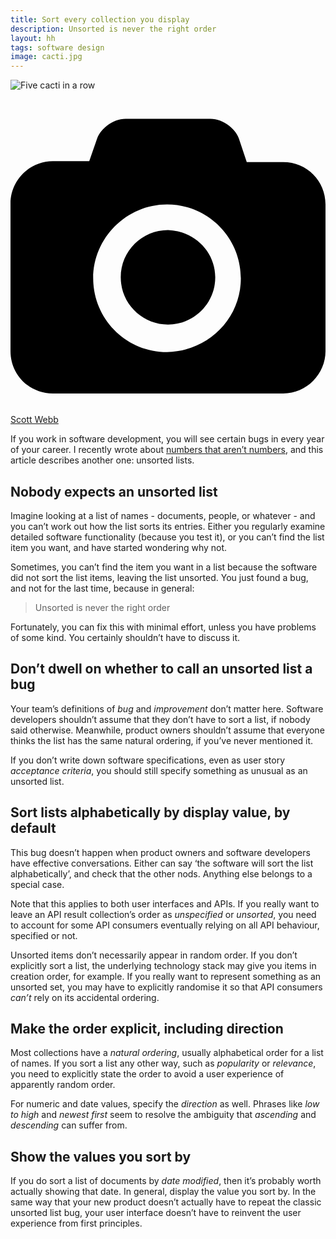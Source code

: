 ```yaml
---
title: Sort every collection you display
description: Unsorted is never the right order
layout: hh
tags: software design
image: cacti.jpg
---
```


![Five cacti in a row](cacti.jpg)

<a class="unsplash" href="https://unsplash.com/photos/GQD3Av_9A88" rel="noopener noreferrer" title="Photo by Scott Webb"><span><svg xmlns="http://www.w3.org/2000/svg" viewBox="0 0 32 32"><title>unsplash-logo</title><path d="M20.8 18.1c0 2.7-2.2 4.8-4.8 4.8s-4.8-2.1-4.8-4.8c0-2.7 2.2-4.8 4.8-4.8 2.7.1 4.8 2.2 4.8 4.8zm11.2-7.4v14.9c0 2.3-1.9 4.3-4.3 4.3h-23.4c-2.4 0-4.3-1.9-4.3-4.3v-15c0-2.3 1.9-4.3 4.3-4.3h3.7l.8-2.3c.4-1.1 1.7-2 2.9-2h8.6c1.2 0 2.5.9 2.9 2l.8 2.4h3.7c2.4 0 4.3 1.9 4.3 4.3zm-8.6 7.5c0-4.1-3.3-7.5-7.5-7.5-4.1 0-7.5 3.4-7.5 7.5s3.3 7.5 7.5 7.5c4.2-.1 7.5-3.4 7.5-7.5z"></path></svg></span><span>Scott Webb</span></a>

If you work in software development, you will see certain bugs in every year of your career.
I recently wrote about [numbers that aren’t numbers](non-numeric-numbers),
and this article describes another one: unsorted lists.

## Nobody expects an unsorted list

Imagine looking at a list of names - documents, people, or whatever - and you can’t work out how the list sorts its entries.
Either you regularly examine detailed software functionality (because you test it), or you can’t find the list item you want, and have started wondering why not.

Sometimes, you can’t find the item you want in a list because the software did not sort the list items, leaving the list unsorted.
You just found a bug, and not for the last time, because in general:

> Unsorted is never the right order

Fortunately, you can fix this with minimal effort, unless you have problems of some kind.
You certainly shouldn’t have to discuss it.

## Don’t dwell on whether to call an unsorted list a bug

Your team’s definitions of _bug_ and _improvement_ don’t matter here.
Software developers shouldn’t assume that they don’t have to sort a list, if nobody said otherwise.
Meanwhile, product owners shouldn’t assume that everyone thinks the list has the same natural ordering, if you’ve never mentioned it.

If you don’t write down software specifications, even as user story _acceptance criteria_, you should still specify something as unusual as an unsorted list.

## Sort lists alphabetically by display value, by default

This bug doesn’t happen when product owners and software developers have effective conversations.
Either can say ‘the software will sort the list alphabetically’, and check that the other nods.
Anything else belongs to a special case.

Note that this applies to both user interfaces and APIs.
If you really want to leave an API result collection’s order as _unspecified_ or _unsorted_, you need to account for some API consumers eventually relying on all API behaviour, specified or not.

Unsorted items don’t necessarily appear in random order.
If you don’t explicitly sort a list, the underlying technology stack may give you items in creation order, for example.
If you really want to represent something as an unsorted set, you may have to explicitly randomise it so that API consumers _can’t_ rely on its accidental ordering.

## Make the order explicit, including direction

Most collections have a _natural ordering_, usually alphabetical order for a list of names.
If you sort a list any other way, such as _popularity_ or _relevance_, you need to explicitly state the order to avoid a user experience of apparently random order.

For numeric and date values, specify the _direction_ as well.
Phrases like _low to high_ and _newest first_ seem to resolve the ambiguity that _ascending_ and _descending_ can suffer from.

## Show the values you sort by

If you do sort a list of documents by _date modified_, then it’s probably worth actually showing that date.
In general, display the value you sort by.
In the same way that your new product doesn’t actually have to repeat the classic unsorted list bug, your user interface doesn’t have to reinvent the user experience from first principles.
